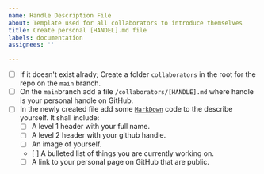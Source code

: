 ```yaml
---
name: Handle Description File
about: Template used for all collaborators to introduce themselves
title: Create personal [HANDEL].md file
labels: documentation
assignees: ''

---
```

- [ ] If it doesn't exist alrady; Create a folder `collaborators` in the root for the repo on the `main` branch.
- [ ] On the `main`branch add a file `/collaborators/[HANDLE].md` where handle is your personal handle on GitHub.
- [ ] In the newly created file add some [`MarkDown`](https://docs.github.com/en/get-started/writing-on-github/getting-started-with-writing-and-formatting-on-github/basic-writing-and-formatting-syntax) code to the describe yourself. It shall include:
    - [ ] A level 1 header with your full name.
    - [ ] A level 2 header with your github handle.
    - [ ] An image of yourself.
    - [ ] A bulleted list of things you are currently working on.
    - [ ] A link to your personal page on GitHub that are public.
